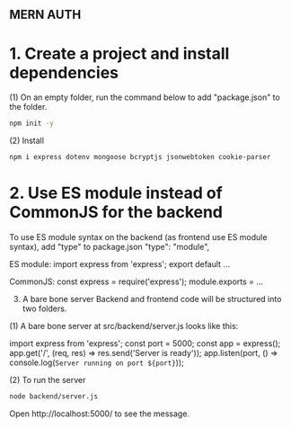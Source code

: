 ## MERN AUTH

# 1. Create a project and install dependencies
(1) On an empty folder, run the command below to add "package.json" to the folder.

```sh
npm init -y
```
(2) Install
```sh
npm i express dotenv mongoose bcryptjs jsonwebtoken cookie-parser
```

# 2. Use ES module instead of CommonJS for the backend
To use ES module syntax on the backend (as frontend use ES module syntax), add "type" to package.json
"type": "module",

ES module:
import express from 'express';
export default ...

CommonJS: 
const express = require('express');
module.exports = ...

3. A bare bone server
Backend and frontend code will be structured into two folders.

(1) A bare bone server at src/backend/server.js looks like this:

import express from 'express';
const port = 5000;
const app = express();
app.get('/', (req, res) => res.send('Server is ready'));
app.listen(port, () => console.log(`Server running on port ${port}`));

(2) To run the server
```sh
node backend/server.js
```
Open http://localhost:5000/ to see the message.